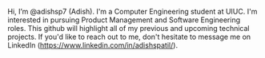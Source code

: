 Hi, I’m @adishsp7 (Adish). I'm a Computer Engineering student at UIUC. I'm interested in pursuing Product Management and Software Engineering roles. 
This github will highlight all of my previous and upcoming technical projects. If you'd like to reach out to me, don't hesitate to message me on LinkedIn (https://www.linkedin.com/in/adishspatil/).

<!---
adishsp7/adishsp7 is a ✨ special ✨ repository because its `README.md` (this file) appears on your GitHub profile.
You can click the Preview link to take a look at your changes.
--->
